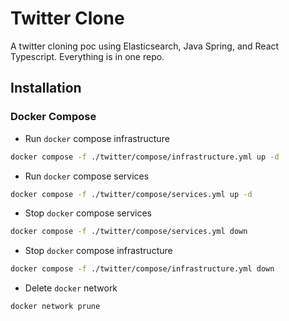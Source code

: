 # Twitter Clone
A twitter cloning poc using Elasticsearch, Java Spring, and React Typescript. Everything is in one repo.

## Installation
### Docker Compose

- Run `docker` compose infrastructure
```zsh
docker compose -f ./twitter/compose/infrastructure.yml up -d
```

- Run `docker` compose services
```zsh
docker compose -f ./twitter/compose/services.yml up -d
```

- Stop `docker` compose services
```zsh
docker compose -f ./twitter/compose/services.yml down
```
- Stop `docker` compose infrastructure
```zsh
docker compose -f ./twitter/compose/infrastructure.yml down
```
- Delete `docker` network
```zsh
docker network prune
```
